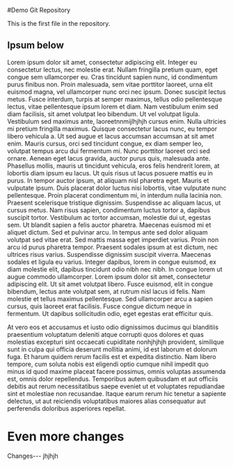 #Demo Git Repository

This is the first file in the repository.

## Ipsum below

Lorem ipsum dolor sit amet, consectetur adipiscing elit. Integer eu consectetur lectus, nec molestie erat. Nullam fringilla pretium quam, eget congue sem ullamcorper eu. Cras tincidunt sapien nunc, id condimentum purus finibus non. Proin malesuada, sem vitae porttitor laoreet, urna elit euismod magna, vel ullamcorper nunc orci nec ipsum. Donec suscipit lectus metus. Fusce interdum, turpis at semper maximus, tellus odio pellentesque lectus, vitae pellentesque ipsum lorem et diam. Nam vestibulum enim sed diam facilisis, sit amet volutpat leo bibendum. 
Ut vel volutpat ligula. Vestibulum sed maximus ante, laoreetnnmijlhjhjh cursus enim. Nulla ultricies mi pretium fringilla maximus. Quisque consectetur lacus nunc, eu tempor libero vehicula a. Ut sed augue et lacus accumsan accumsan at sit amet enim. Mauris cursus, orci sed tincidunt congue, ex diam semper leo, volutpat tempus arcu dui fermentum mi. Nunc porttitor laoreet orci sed ornare. Aenean eget lacus gravida, auctor purus quis, malesuada ante. Phasellus mollis, mauris ut tincidunt vehicula, eros felis hendrerit lorem, at lobortis diam ipsum eu lacus. Ut quis risus ut lacus posuere mattis eu in purus. 
In tempor auctor ipsum, at aliquam nisl pharetra eget. Mauris et vulputate ipsum. Duis placerat dolor luctus nisi lobortis, vitae vulputate nunc pellentesque. Proin placerat condimentum mi, in interdum nulla lacinia non. Praesent scelerisque tristique dignissim. Suspendisse ac aliquam lacus, ut cursus metus. Nam risus sapien, condimentum luctus tortor a, dapibus suscipit tortor. Vestibulum ac tortor accumsan, molestie dui ut, egestas sem. 
Ut blandit sapien a felis auctor pharetra. Maecenas euismod mi et aliquet dictum. Sed et pulvinar arcu. In tempus ante sed dolor aliquam volutpat sed vitae erat. Sed mattis massa eget imperdiet varius. Proin non arcu id purus pharetra tempor. Praesent sodales ipsum at est dictum, nec ultrices risus varius. Suspendisse dignissim suscipit viverra. Maecenas sodales et ligula eu varius. Integer dapibus, lorem in congue euismod, ex diam molestie elit, dapibus tincidunt odio nibh nec nibh. In congue lorem ut augue commodo ullamcorper. 
Lorem ipsum dolor sit amet, consectetur adipiscing elit. Ut sit amet volutpat libero. Fusce euismod, elit in congue bibendum, lectus ante volutpat sem, at rutrum nisl lacus id felis. Nam molestie et tellus maximus pellentesque. Sed ullamcorper arcu a sapien cursus, quis laoreet erat facilisis. Fusce congue dictum neque in fermentum. Ut dapibus sollicitudin odio, eget egestas erat efficitur quis. 


At vero eos et accusamus et iusto odio dignissimos ducimus qui blanditiis praesentium voluptatum deleniti atque corrupti quos dolores et quas molestias excepturi sint occaecati cupiditate nonhjhjhjh provident, similique sunt in culpa qui officia deserunt mollitia animi, id est laborum et dolorum fuga. Et harum quidem rerum facilis est et expedita distinctio. Nam libero tempore, cum soluta nobis est eligendi optio cumque nihil impedit quo minus id quod maxime placeat facere possimus, omnis voluptas assumenda est, omnis dolor repellendus. Temporibus autem quibusdam et aut officiis debitis aut rerum necessitatibus saepe eveniet ut et voluptates repudiandae sint et molestiae non recusandae. Itaque earum rerum hic tenetur a sapiente delectus, ut aut reiciendis voluptatibus maiores alias consequatur aut perferendis doloribus asperiores repellat.

# Even more changes

Changes---
jhjhjh

